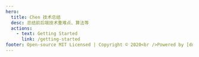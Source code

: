 ```yaml
---
hero:
  title: Chen 技术总结
  desc: 总结前后端技术重难点、算法等
  actions:
    - text: Getting Started
      link: /getting-started
footer: Open-source MIT Licensed | Copyright © 2020<br />Powered by [dumi](https://d.umijs.org)
---
```

